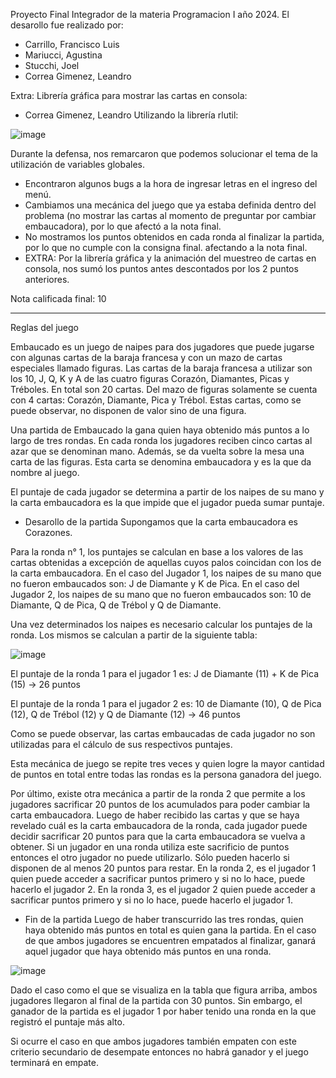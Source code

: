 Proyecto Final Integrador de la materia Programacion I año 2024.
El desarollo fue realizado por:
- Carrillo, Francisco Luis
- Mariucci, Agustina
- Stucchi, Joel
- Correa Gimenez, Leandro

Extra: Librería gráfica para mostrar las cartas en consola:
- Correa Gimenez, Leandro
Utilizando la librería rlutil:

![image](https://github.com/user-attachments/assets/9fafea30-9f8f-42a4-86c1-08a3104c0fdf)



Durante la defensa, nos remarcaron que podemos solucionar el tema de la utilización de variables globales.
- Encontraron algunos bugs a la hora de ingresar letras en el ingreso del menú.
- Cambiamos una mecánica del juego que ya estaba definida dentro del problema (no mostrar las cartas al momento de preguntar por cambiar embaucadora), por lo que afectó a la nota final.
- No mostramos los puntos obtenidos en cada ronda al finalizar la partida, por lo que no cumple con la consigna final. afectando a la nota final.
- EXTRA: Por la librería gráfica y la animación del muestreo de cartas en consola, nos sumó los puntos antes descontados por los 2 puntos anteriores.

Nota calificada final: 10

----------------------------------------------------

Reglas del juego

Embaucado es un juego de naipes para dos jugadores que puede jugarse con algunas cartas de la baraja francesa y con un mazo de cartas especiales llamado figuras.
Las cartas de la baraja francesa a utilizar son los 10, J, Q, K y A de las cuatro figuras Corazón, Diamantes, Picas y Tréboles. En total son 20 cartas.
Del mazo de figuras solamente se cuenta con 4 cartas: Corazón, Diamante, Pica y Trébol. Estas cartas, como se puede observar, no disponen de valor sino de una figura.

Una partida de Embaucado la gana quien haya obtenido más puntos a lo largo de tres rondas. En cada ronda los jugadores reciben cinco cartas al azar que se denominan mano. Además, se da vuelta sobre la mesa una carta de las figuras. Esta carta se denomina embaucadora y es la que da nombre al juego.

El puntaje de cada jugador se determina a partir de los naipes de su mano y la carta embaucadora es la que impide que el jugador pueda sumar puntaje.

- Desarollo de la partida
Supongamos que la carta embaucadora es Corazones.

Para la ronda n° 1, los puntajes se calculan en base a los valores de las cartas obtenidas a excepción de aquellas cuyos palos coincidan con los de la carta embaucadora.
En el caso del Jugador 1, los naipes de su mano que no fueron embaucados son: J de Diamante y K de Pica.
En el caso del Jugador 2, los naipes de su mano que no fueron embaucados son: 10 de Diamante, Q de Pica, Q de Trébol y Q de Diamante.

Una vez determinados los naipes es necesario calcular los puntajes de la ronda. Los mismos se calculan a partir de la siguiente tabla:

![image](https://github.com/user-attachments/assets/1ee1bce3-7dee-411d-93da-c729d4250aa8)

El puntaje de la ronda 1 para el jugador 1 es:
J de Diamante (11) + K de Pica (15) → 26 puntos

El puntaje de la ronda 1 para el jugador 2 es:
10 de Diamante (10), Q de Pica (12), Q de Trébol (12) y Q de Diamante (12) → 46 puntos

Como se puede observar, las cartas embaucadas de cada jugador no son utilizadas para el cálculo de sus respectivos puntajes.

Esta mecánica de juego se repite tres veces y quien logre la mayor cantidad de puntos en total entre todas las rondas es la persona ganadora del juego.

Por último, existe otra mecánica a partir de la ronda 2 que permite a los jugadores sacrificar 20 puntos de los acumulados para poder cambiar la carta embaucadora. Luego de haber recibido las cartas y que se haya revelado cuál es la carta embaucadora de la ronda, cada jugador puede decidir sacrificar 20 puntos para que la carta embaucadora se vuelva a obtener. Si un jugador en una ronda utiliza este sacrificio de puntos entonces el otro jugador no puede utilizarlo. Sólo pueden hacerlo si disponen de al menos 20 puntos para restar.
En la ronda 2, es el jugador 1 quien puede acceder a sacrificar puntos primero y si no lo hace, puede hacerlo el jugador 2.
En la ronda 3, es el jugador 2 quien puede acceder a sacrificar puntos primero y si no lo hace, puede hacerlo el jugador 1.

- Fin de la partida
Luego de haber transcurrido las tres rondas, quien haya obtenido más puntos en total es quien gana la partida. En el caso de que ambos jugadores se encuentren empatados al finalizar, ganará aquel jugador que haya obtenido más puntos en una ronda.

![image](https://github.com/user-attachments/assets/90f8b958-2a4d-413c-a987-0fe2d112f213)

Dado el caso como el que se visualiza en la tabla que figura arriba, ambos jugadores llegaron al final de la partida con 30 puntos. Sin embargo, el ganador de la partida es el jugador 1 por haber tenido una ronda en la que registró el puntaje más alto.

Si ocurre el caso en que ambos jugadores también empaten con este criterio secundario de desempate entonces no habrá ganador y el juego terminará en empate.
